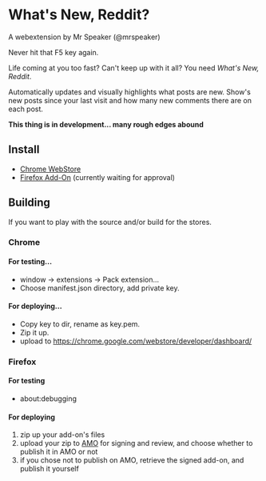 # What's New, Reddit?

A webextension by Mr Speaker (@mrspeaker)

Never hit that F5 key again.

Life coming at you too fast? Can't keep up with it all? You need *What's New, Reddit*.

Automatically updates and visually highlights what posts are new. Show's new posts since your last visit and how many new comments there are on each post.

**This thing is in development... many rough edges abound**

## Install

* [Chrome WebStore](https://chrome.google.com/webstore/detail/whats-new-reddit/lmfhahhaacglnpjlfincodafedalgeai)
* [Firefox Add-On](https://addons.mozilla.org/en-US/firefox/addon/whats-new-reddit/) (currently waiting for approval)

## Building

If you want to play with the source and/or build for the stores.

### Chrome

#### For testing...

* window -> extensions -> Pack extension...
* Choose manifest.json directory, add private key.

#### For deploying...

* Copy key to dir, rename as key.pem.
* Zip it up.
* upload to https://chrome.google.com/webstore/developer/dashboard/

### Firefox

#### For testing

* about:debugging

#### For deploying

1. zip up your add-on's files
2. upload your zip to [AMO](https://addons.mozilla.org/en-US/developers/addons) for signing and review, and choose whether to publish it in AMO or not
3. if you chose not to publish on AMO, retrieve the signed add-on, and publish it yourself

